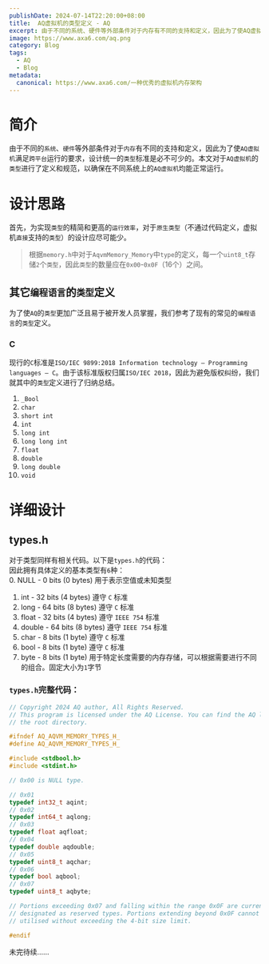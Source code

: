 ```yaml
---
publishDate: 2024-07-14T22:20:00+08:00
title:  AQ虚拟机的类型定义 - AQ
excerpt: 由于不同的系统、硬件等外部条件对于内存有不同的支持和定义，因此为了使AQ虚拟机满足跨平台运行的要求，设计统一的类型标准是必不可少的。本文对于AQ虚拟机的类型进行了定义和规范，以确保在不同系统上的AQ虚拟机均能正常运行。
image: https://www.axa6.com/aq.png
category: Blog
tags:
  - AQ
  - Blog
metadata:
  canonical: https://www.axa6.com/一种优秀的虚拟机内存架构
---
```


# 简介
由于不同的`系统`、`硬件`等外部条件对于`内存`有不同的支持和定义，因此为了使`AQ虚拟机`满足`跨平台`运行的要求，设计统一的`类型`标准是必不可少的。本文对于`AQ虚拟机`的`类型`进行了定义和规范，以确保在不同系统上的`AQ虚拟机`均能正常运行。</br>

# 设计思路
首先，为实现`类型`的精简和更高的`运行效率`，对于`原生类型`（不通过代码定义，虚拟机`直接`支持的`类型`）的设计应尽可能少。</br>

> 根据`memory.h`中对于`AqvmMemory_Memory`中`type`的定义，每一个`uint8_t`存储`2`个`类型`，因此`类型`的数量应在`0x00`-`0x0F`（16个）之间。

## 其它`编程语言`的`类型`定义
为了使`AQ`的`类型`更加广泛且易于被开发人员掌握，我们参考了现有的常见的`编程语言`的`类型`定义。
### C
现行的`C`标准是`ISO/IEC 9899:2018 Information technology — Programming languages — C`。由于该标准版权归属`ISO/IEC 2018`，因此为避免版权纠纷，我们就其中的`类型`定义进行了归纳总结。

1. `_Bool`
2. `char`
4. `short int`
5. `int`
6. `long int`
7. `long long int`
8. `float`
9. `double`
10. `long double`
11. `void`



# 详细设计
## types.h
对于类型同样有相关代码。以下是`types.h`的代码：</br>
因此拥有具体定义的基本类型有`6`种：</br>
0. NULL - 0 bits (0 bytes) 用于表示空值或未知类型
1. int - 32 bits (4 bytes) 遵守 `C` 标准
2. long - 64 bits (8 bytes) 遵守 `C` 标准
3. float - 32 bits (4 bytes) 遵守 `IEEE 754` 标准
4. double - 64 bits (8 bytes) 遵守 `IEEE 754` 标准
5. char - 8 bits (1 byte) 遵守 `C` 标准
6. bool - 8 bits (1 byte) 遵守 `C` 标准
7. byte - 8 bits (1 byte) 用于特定长度需要的内存存储，可以根据需要进行不同的组合。固定大小为`1`字节

### `types.h`完整代码：
```C
// Copyright 2024 AQ author, All Rights Reserved.
// This program is licensed under the AQ License. You can find the AQ license in
// the root directory.

#ifndef AQ_AQVM_MEMORY_TYPES_H_
#define AQ_AQVM_MEMORY_TYPES_H_

#include <stdbool.h>
#include <stdint.h>

// 0x00 is NULL type.

// 0x01
typedef int32_t aqint;
// 0x02
typedef int64_t aqlong;
// 0x03
typedef float aqfloat;
// 0x04
typedef double aqdouble;
// 0x05
typedef uint8_t aqchar;
// 0x06
typedef bool aqbool;
// 0x07
typedef uint8_t aqbyte;

// Portions exceeding 0x07 and falling within the range 0x0F are currently
// designated as reserved types. Portions extending beyond 0x0F cannot be
// utilised without exceeding the 4-bit size limit.

#endif
```

未完待续……
